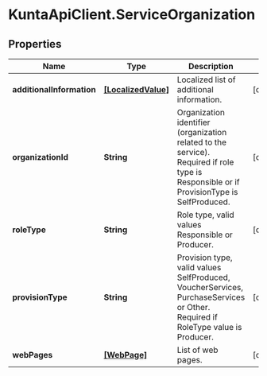 # KuntaApiClient.ServiceOrganization

## Properties
Name | Type | Description | Notes
------------ | ------------- | ------------- | -------------
**additionalInformation** | [**[LocalizedValue]**](LocalizedValue.md) | Localized list of additional information. | [optional] 
**organizationId** | **String** | Organization identifier (organization related to the service). Required if role type is Responsible or if ProvisionType is SelfProduced. | [optional] 
**roleType** | **String** | Role type, valid values Responsible or Producer. | [optional] 
**provisionType** | **String** | Provision type, valid values SelfProduced, VoucherServices, PurchaseServices or Other. Required if RoleType value is Producer. | [optional] 
**webPages** | [**[WebPage]**](WebPage.md) | List of web pages. | [optional] 


